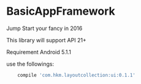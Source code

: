 # BasicAppFramework

Jump Start your fancy in 2016

This library will support API 21+

Requirement Android 5.1.1



use the followings:
```gradle
    compile 'com.hkm.layoutcollection:ui:0.1.1'
```
